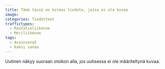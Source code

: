 ```yaml
---
title: Tämä tässä on kolmas tiedote, jossa ei ole kuvaa
image: 
categories: Tiedotteet
traffictypes: 
  - Rautatieliikenne
  - Meriliikenne
tags:
  - Avainsana5
  - Kaksi sanaa
---
```


Uutinen näkyy suoraan otsikon alla, jos uutisessa ei ole määriteltynä kuvaa.